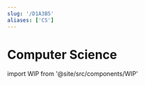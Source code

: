 ```yaml
---
slug: '/D1A3B5'
aliases: ['CS']
---
```


# Computer Science

import WIP from '@site/src/components/WIP'

<WIP />
